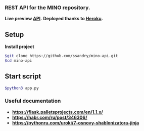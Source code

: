 ### REST API for the MINO repository.

**Live preview [API].**
**Deployed thanks to [Heroku].** <br>

## Setup

**Install project**

```sh
$git clone https://github.com/ssandry/mino-api.git
$cd mino-api
```

## Start script

```sh
$python3 app.py
```

### Useful documentation

- **https://flask.palletsprojects.com/en/1.1.x/**
- **https://habr.com/ru/post/346306/**
- **https://pythonru.com/uroki/7-osnovy-shablonizatora-jinja**

[Heroku]: <https://dashboard.heroku.com/>
[API]: <https://mino-api-please.herokuapp.com/>
